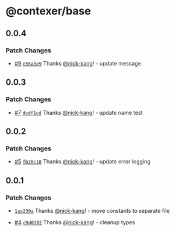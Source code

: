 # @contexer/base

## 0.0.4

### Patch Changes

- [#9](https://github.com/nick-kang/private-contexer-sdk/pull/9) [`e55a3e9`](https://github.com/nick-kang/private-contexer-sdk/commit/e55a3e9cb9fca2f4b641637375fcec117755ffd6) Thanks [@nick-kang](https://github.com/nick-kang)! - update message

## 0.0.3

### Patch Changes

- [#7](https://github.com/nick-kang/private-contexer-sdk/pull/7) [`dcdf1cd`](https://github.com/nick-kang/private-contexer-sdk/commit/dcdf1cd1a29f3fcbbc782ac6ce5aec083e9345d7) Thanks [@nick-kang](https://github.com/nick-kang)! - update name test

## 0.0.2

### Patch Changes

- [#5](https://github.com/nick-kang/private-contexer-sdk/pull/5) [`fb20c18`](https://github.com/nick-kang/private-contexer-sdk/commit/fb20c18481e75e8bc70a3ecd9863f7c3dd85bbcb) Thanks [@nick-kang](https://github.com/nick-kang)! - update error logging

## 0.0.1

### Patch Changes

- [`1aa239a`](https://github.com/nick-kang/private-contexer-sdk/commit/1aa239a04eb918dbc29ae65fa38bc35b22d66c20) Thanks [@nick-kang](https://github.com/nick-kang)! - move constants to separate file

- [#4](https://github.com/nick-kang/private-contexer-sdk/pull/4) [`d9d0382`](https://github.com/nick-kang/private-contexer-sdk/commit/d9d03821aecf1e104e5731333f6ea1ea2af5f8b4) Thanks [@nick-kang](https://github.com/nick-kang)! - cleanup types
